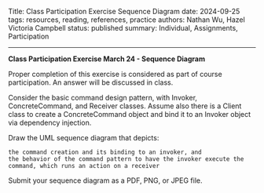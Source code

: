 Title: Class Participation Exercise Sequence Diagram
date: 2024-09-25
tags: resources, reading, references, practice
authors: Nathan Wu, Hazel Victoria Campbell
status: published
summary: Individual, Assignments, Participation

----

**Class Participation Exercise March 24 - Sequence Diagram**

Proper completion of this exercise is considered as part of course participation. An answer will be discussed in class.

Consider the basic command design pattern, with Invoker, ConcreteCommand, and Receiver classes. Assume also there is a Client class to create a ConcreteCommand object and bind it to an Invoker object via dependency injection.

Draw the UML sequence diagram that depicts:

    the command creation and its binding to an invoker, and
    the behavior of the command pattern to have the invoker execute the command, which runs an action on a receiver

Submit your sequence diagram as a PDF, PNG, or JPEG file.